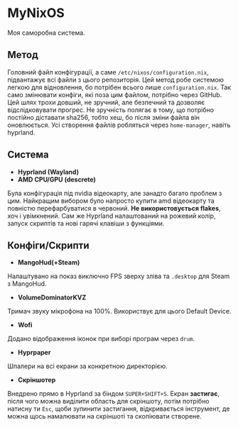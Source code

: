 # MyNixOS
Моя саморобна система.
## Метод
Головний файл конфігурації, а саме ```/etc/nixos/configuration.nix```, підвантажує всі файли з цього репозиторія. Цей метод робе системою легкою для відновлення, бо потрібен всього лише ```configuration.nix```. Так само змінювати конфіги, які поза цим файлом, потрібно через GitHub. Цей шлях трохи довший, не зручний, але безпечний та дозволяє відслідковувати прогрес. Не зручність полягає в тому, що потрібно постійно діставати sha256, тобто хеш, бо після зміни файла він оновлюється. Усі створення файлів робляться через ```home-manager```, навіть hyprland.
## Система
- **Hyprland (Wayland)**
- **AMD CPU/GPU (descrete)**

Була конфігурація під nvidia відеокарту, але занадто багато проблем з цим. Найкращим вибором було напросто купити amd відеокарту та повністю перефарбуватися в червоний. **Не використовується flakes**, хоч і увімкнений. Сам же Hyprland налаштований на рожевий колір, запуск скриптів та нові гарячі клавіши з функціями.
## Конфіги/Скрипти
- **MangoHud(+Steam)**

Налаштувано на показ виключно FPS зверху зліва та ```.desktop``` для Steam з MangoHud.
- **VolumeDominatorKVZ**

Тримач звуку мікрофона на 100%. Використвує для цього Default Device.

- **Wofi**

Додано відображення іконок при виборі програм через ```drum```.

- **Hyprpaper**

Шпалери на всі екрани за конкретною директорією.

- **Скріншотер**

Внедрено прямо в Hyprland за біндом ```SUPER+SHIFT+S```. Екран **застигає**, після чого можна виділити область для скріншоту, потім потрібно натисну ти ```Esc```, щоби зупинити застигання, відкривається інструмент, де можна щось намалювати на скріншоті та скопіювати створене.
